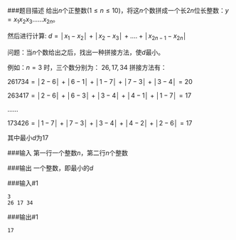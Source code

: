 ###题目描述
给出$n$个正整数$(1≤n≤10)$，将这$n$个数拼成一个长$2n$位长整数：$y=x_1x_2x_3……x_{2n}$。

然后进行计算: $d=│x_1-x_2│+│x_2-x_3│+….+ │x_{2n-1}-x_{2n}│$

问题：当$n$个数给出之后，找出一种拼接方法，使$d$最小。

例如：$n=3$ 时，三个数分别为： $26,17,34$ 拼接方法有：

$26 17 34  =│2-6│+│6-1│+│1-7│+│7-3│+│3-4│=20$

$26 34 17 =│2-6│+│6-3│+│3-4│+│4-1│+│1-7│=17$

$……$

$17 34 26 =│1-7│+│7-3│+│3-4│+│4-2│+│2-6│=17$

其中最小$d$为$17$

###输入
第一行一个整数$n$，第二行$n$个整数

###输出
一个整数，即最小的$d$

###输入#1
```
3
26 17 34
```
###输出#1
```
17
```